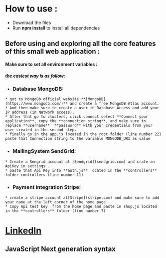 # How to use :
* Download the files 
* Run **npm install** to install all dependencies 

## Before using and exploring all the core features of this small web application :
#### Make sure to  set all environment variables :
##### the easiest way is as follow:
   * ### Database **MongoDB**: 
    * got to MongoDb official website **[MongoDB](https://www.mongodb.com/)** and create a free MongoDB Atlas account. 
    * And then make sure to create a user in Database Access and add your IP address (in Network access). 
    * After that go to clusters, click connect select **Connect your application**, copy the **connection string**, and make sure to replace **username**  **password** with your credentials from your user created in the second step.
    * finally go in the app.js located in the root folder (line number 22) paste that Connection string to the variable MONGODB_URI as value
    
   * ### MailingSystem **SendGrid**:
    * Create a Sengrid account at [Sendgrid](sendgrid.com) and crate an ApiKey in settings .
    * paste that Api Key into **auth.js**  ocated in the **controllers** folder controllers (line number 11)
   
   * ### Payment integration **Stripe**:
    * create a stripe account at[Stripe](stripe.com) and make sure to add your name at the left corner of the home page
    * Copy Api test key  from the home page and paste in shop.js located in the **controllers** folder (line number 7)
    



    
# [LinkedIn](https://pl.linkedin.com/in/peter-bilolo-badibake-a5bb26189)

## JavaScript Next generation syntax

   
